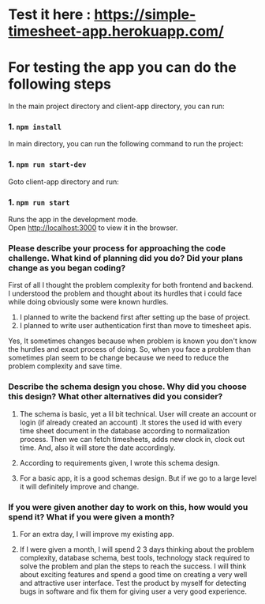 # Test it here : https://simple-timesheet-app.herokuapp.com/

# For testing the app you can do the following steps

In the main project directory and client-app directory, you can run:

### 1. `npm install`

In main directory, you can run the following command to run the project:

### 1. `npm run start-dev`

Goto client-app directory and run:

### 1. `npm run start`
Runs the app in the development mode.\
Open [http://localhost:3000](http://localhost:3000) to view it in the browser.


### Please describe your process for approaching the code challenge. What kind of planning did you do? Did your plans change as you began coding?

First of all I thought the problem complexity for both frontend and backend. I understood the problem and thought about its hurdles that i could face while doing obviously some were known hurdles.
1. I planned to write the backend first after setting up the base of project.
2. I planned to write user authentication first than move to timesheet apis.

Yes, It sometimes changes because when problem is known you don't know the hurdles and exact
process of doing. So, when you face a problem than sometimes plan seem to be change because we need to reduce the 
problem complexity and save time.

### Describe the schema design you chose. Why did you choose this design? What other alternatives did you consider?
   
1. The schema is basic, yet a lil bit technical. User will create an account or login (if already created an account)
.It stores the used id with every time sheet document in the database according to
normalization process. Then we can fetch timesheets, adds new clock in, clock out time. And, also it will store the date accordingly.

2. According to requirements given, I wrote this schema design.

3. For a basic app, it is a good schemas design. But if we go to a large level it will definitely improve and change.


### If you were given another day to work on this, how would you spend it? What if you were given a month?

1. For an extra day, I will improve my existing app.

2. If I were given a month, I will spend 2 3 days thinking about the problem
complexity, database schema, best tools, technology stack required to solve the problem and plan the steps to reach the success.
I will think about exciting features and spend a good time on 
creating a very well and attractive user interface. Test the product by myself for detecting bugs in software and fix them for giving user a 
very good experience.

